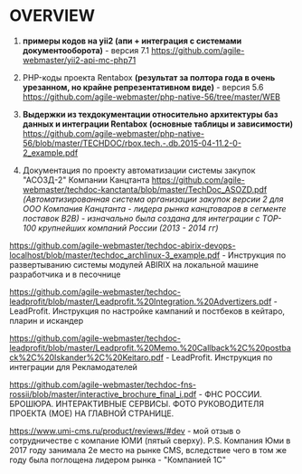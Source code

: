 # OVERVIEW

1. **примеры кодов на yii2 (апи + интеграция с системами документооборота)** - версия 7.1
https://github.com/agile-webmaster/yii2-api-mc-php71

2. PHP-коды проекта Rentabox **(результат за полтора года в очень урезанном, но крайне репрезентативном виде)** - версия 5.6
https://github.com/agile-webmaster/php-native-56/tree/master/WEB

3. **Выдержки из техдокументации относительно архитектуры баз данных и интеграции Rentabox (основные таблицы и зависимости)**
https://github.com/agile-webmaster/php-native-56/blob/master/TECHDOC/rbox.tech.-.db.2015-04-11.2-0-2_example.pdf

4. Документация по проекту автоматизации системы закупок "АСОЗД-2" Компании Канцтанта
https://github.com/agile-webmaster/techdoc-kanctanta/blob/master/TechDoc_ASOZD.pdf
*(Автоматизированная система организации закупок версии 2 для ООО Компания Канцтанта - лидера рынка канцтоваров в сегменте поставок B2B) - изначально была создана для интеграции с TOP-100 крупнейших компаний России (2013 - 2014 гг)*

https://github.com/agile-webmaster/techdoc-abirix-devops-localhost/blob/master/techdoc_archlinux-3_example.pdf - Инструкция по развертыванию системы модулей ABIRIX на локальной машине разработчика и в песочнице

https://github.com/agile-webmaster/techdoc-leadprofit/blob/master/Leadprofit.%20Integration.%20Advertizers.pdf - LeadProfit. Инструкция по настройке кампаний и постбеков в кейтаро, пларин и искандер

https://github.com/agile-webmaster/techdoc-leadprofit/blob/master/Leadprofit.%20Memo.%20Callback%2C%20postback%2C%20Iskander%2C%20Keitaro.pdf - LeadProfit. Инструкция по интеграции для Рекламодателей

https://github.com/agile-webmaster/techdoc-fns-rossii/blob/master/interactive_brochure_final_i.pdf - ФНС РОССИИ. БРОШЮРА. ИНТЕРАКТИВНЫЕ СЕРВИСЫ. ФОТО РУКОВОДИТЕЛЯ ПРОЕКТА (МОЕ) НА ГЛАВНОЙ СТРАНИЦЕ.

https://www.umi-cms.ru/product/reviews/#dev - мой отзыв о сотрудничестве с компание ЮМИ (пятый сверху). P.S. Компания Юми в 2017 году занимала 2е место на рынке CMS, вследствие чего в том же году была поглощена лидером рынка - "Компанией 1С"

